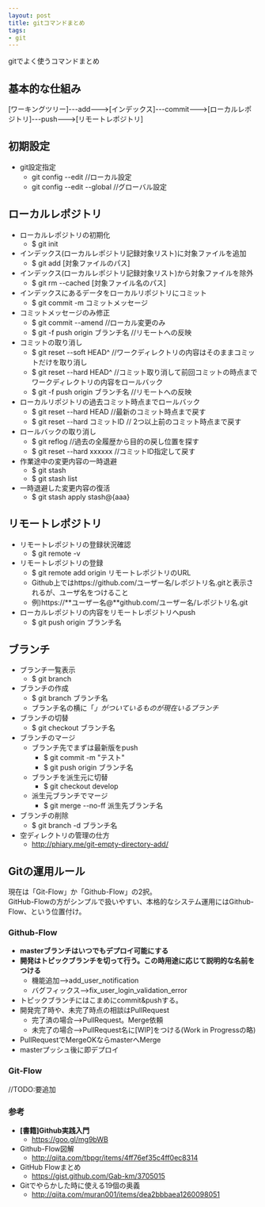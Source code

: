 ```yaml
---
layout: post
title: gitコマンドまとめ
tags: 
- git
---
```

gitでよく使うコマンドまとめ
<!-- more -->

## 基本的な仕組み
[ワーキングツリー]---add--->[インデックス]---commit--->[ローカルレポジトリ]---push--->[リモートレポジトリ]
  
## 初期設定
- git設定指定
  - git config --edit  //ローカル設定
  - git config --edit --global //グローバル設定


## ローカルレポジトリ
- ローカルレポジトリの初期化
  - $ git init
- インデックス(ローカルレポジトリ記録対象リスト)に対象ファイルを追加
  - $ git add [対象ファイルのパス]
- インデックス(ローカルレポジトリ記録対象リスト)から対象ファイルを除外
  - $ git rm --cached [対象ファイル名のパス]
- インデックスにあるデータをローカルリポジトリにコミット
  - $ git commit -m コミットメッセージ
- コミットメッセージのみ修正
  - $ git commit --amend //ローカル変更のみ
  - $ git -f push origin ブランチ名 //リモートへの反映
- コミットの取り消し
  - $ git reset --soft HEAD^ //ワークディレクトリの内容はそのままコミットだけを取り消し
  - $ git reset --hard HEAD^ //コミット取り消して前回コミットの時点までワークディレクトリの内容をロールバック
  - $ git -f push origin ブランチ名 //リモートへの反映
- ローカルリポジトリの過去コミット時点までロールバック
  - $ git reset --hard HEAD //最新のコミット時点まで戻す
  - $ git reset --hard コミットID // 2つ以上前のコミット時点まで戻す
- ロールバックの取り消し
  - $ git reflog //過去の全履歴から目的の戻し位置を探す
  - $ git reset --hard xxxxxx //コミットID指定して戻す
- 作業途中の変更内容の一時退避
  - $ git stash
  - $ git stash list
- 一時退避した変更内容の復活
  - $ git stash apply stash@{aaa}

## リモートレポジトリ
- リモートレポジトリの登録状況確認
  - $ git remote -v
- リモートレポジトリの登録
  - $ git remote add origin リモートレポジトリのURL
  - Github上ではhttps://github.com/ユーザー名/レポジトリ名.gitと表示されるが、ユーザ名をつけること
  - 例)https://**ユーザー名@**github.com/ユーザー名/レポジトリ名.git
- ローカルレポジトリの内容をリモートレポジトリへpush
  - $ git push origin ブランチ名

## ブランチ
- ブランチ一覧表示
  - $ git branch
- ブランチの作成
  - $ git branch ブランチ名
  - ブランチ名の横に「*」がついているものが現在いるブランチ*
- ブランチの切替
  - $ git checkout ブランチ名
- ブランチのマージ
  - ブランチ先でまずは最新版をpush
    - $ git commit -m "テスト"
    - $ git push origin ブランチ名
  - ブランチを派生元に切替
    - $ git checkout develop
  - 派生元ブランチでマージ
    - $ git merge --no-ff 派生先ブランチ名
- ブランチの削除
  - $ git branch -d ブランチ名
- 空ディレクトリの管理の仕方
  - http://phiary.me/git-empty-directory-add/


## Gitの運用ルール
現在は「Git-Flow」か「Github-Flow」の2択。  
GitHub-Flowの方がシンプルで扱いやすい、本格的なシステム運用にはGithub-Flow、という位置付け。

### Github-Flow
- **masterブランチはいつでもデプロイ可能にする**
- **開発はトピックブランチを切って行う。この時用途に応じて説明的な名前をつける**  
  - 機能追加-->add_user_notification
  - バグフィックス-->fix_user_login_validation_error
- トピックブランチにはこまめにcommit&pushする。
- 開発完了時や、未完了時点の相談はPullRequest
  - 完了済の場合-->PullRequest。Merge依頼
  - 未完了の場合-->PullRequest名に[WIP]をつける(Work in Progressの略)
- PullRequestでMergeOKならmasterへMerge
- masterプッシュ後に即デプロイ

### Git-Flow
//TODO:要追加

### 参考
- **[書籍]Github実践入門**
  - https://goo.gl/mg9bWB
- Github-Flow図解
  - http://qiita.com/tbpgr/items/4ff76ef35c4ff0ec8314
- GitHub Flowまとめ
  - https://gist.github.com/Gab-km/3705015
- Gitでやらかした時に使える19個の奥義
  - http://qiita.com/muran001/items/dea2bbbaea1260098051
